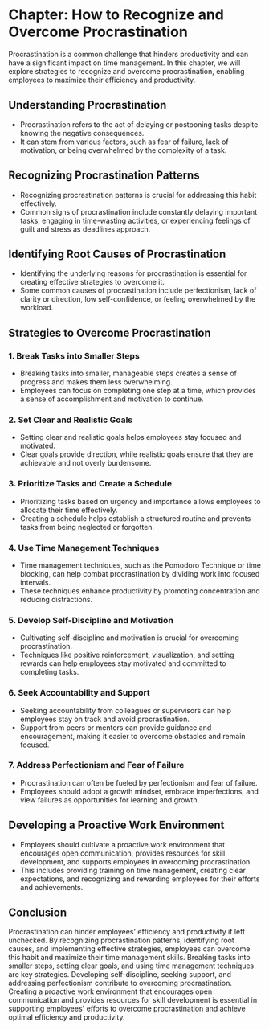 Chapter: How to Recognize and Overcome Procrastination
======================================================

Procrastination is a common challenge that hinders productivity and can have a significant impact on time management. In this chapter, we will explore strategies to recognize and overcome procrastination, enabling employees to maximize their efficiency and productivity.

Understanding Procrastination
-----------------------------

* Procrastination refers to the act of delaying or postponing tasks despite knowing the negative consequences.
* It can stem from various factors, such as fear of failure, lack of motivation, or being overwhelmed by the complexity of a task.

Recognizing Procrastination Patterns
------------------------------------

* Recognizing procrastination patterns is crucial for addressing this habit effectively.
* Common signs of procrastination include constantly delaying important tasks, engaging in time-wasting activities, or experiencing feelings of guilt and stress as deadlines approach.

Identifying Root Causes of Procrastination
------------------------------------------

* Identifying the underlying reasons for procrastination is essential for creating effective strategies to overcome it.
* Some common causes of procrastination include perfectionism, lack of clarity or direction, low self-confidence, or feeling overwhelmed by the workload.

Strategies to Overcome Procrastination
--------------------------------------

### 1. Break Tasks into Smaller Steps

* Breaking tasks into smaller, manageable steps creates a sense of progress and makes them less overwhelming.
* Employees can focus on completing one step at a time, which provides a sense of accomplishment and motivation to continue.

### 2. Set Clear and Realistic Goals

* Setting clear and realistic goals helps employees stay focused and motivated.
* Clear goals provide direction, while realistic goals ensure that they are achievable and not overly burdensome.

### 3. Prioritize Tasks and Create a Schedule

* Prioritizing tasks based on urgency and importance allows employees to allocate their time effectively.
* Creating a schedule helps establish a structured routine and prevents tasks from being neglected or forgotten.

### 4. Use Time Management Techniques

* Time management techniques, such as the Pomodoro Technique or time blocking, can help combat procrastination by dividing work into focused intervals.
* These techniques enhance productivity by promoting concentration and reducing distractions.

### 5. Develop Self-Discipline and Motivation

* Cultivating self-discipline and motivation is crucial for overcoming procrastination.
* Techniques like positive reinforcement, visualization, and setting rewards can help employees stay motivated and committed to completing tasks.

### 6. Seek Accountability and Support

* Seeking accountability from colleagues or supervisors can help employees stay on track and avoid procrastination.
* Support from peers or mentors can provide guidance and encouragement, making it easier to overcome obstacles and remain focused.

### 7. Address Perfectionism and Fear of Failure

* Procrastination can often be fueled by perfectionism and fear of failure.
* Employees should adopt a growth mindset, embrace imperfections, and view failures as opportunities for learning and growth.

Developing a Proactive Work Environment
---------------------------------------

* Employers should cultivate a proactive work environment that encourages open communication, provides resources for skill development, and supports employees in overcoming procrastination.
* This includes providing training on time management, creating clear expectations, and recognizing and rewarding employees for their efforts and achievements.

Conclusion
----------

Procrastination can hinder employees' efficiency and productivity if left unchecked. By recognizing procrastination patterns, identifying root causes, and implementing effective strategies, employees can overcome this habit and maximize their time management skills. Breaking tasks into smaller steps, setting clear goals, and using time management techniques are key strategies. Developing self-discipline, seeking support, and addressing perfectionism contribute to overcoming procrastination. Creating a proactive work environment that encourages open communication and provides resources for skill development is essential in supporting employees' efforts to overcome procrastination and achieve optimal efficiency and productivity.
